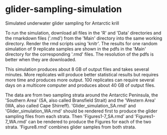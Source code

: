 # glider-sampling-simulation
Simulated underwater glider sampling for Antarctic krill

To run the simulation, download all files in the 'R' and 'Data' directories and the rmarkdown files ('.rmd') from the 'Main' directory into the same working directory. Render the rmd scripts using 'knitr'. The results for one random simulation of 9 replicate samples are shown in the pdfs in the 'Main' directory for the corresponding '.rmd' files. The resolution of the pdfs is better when they are downloaded. 

This simulation produces about 8 GB of output files and takes several minutes. More replicates will produce better statistical results but requires more time and produces more output. 100 replicates can require several days on a multicore computer and produces about 40 GB of output files.

The data are from two sampling strata around the Antarctic Peninsula, the 'Southern Area' (SA, also called Bransfield Strait) and the 'Western Area' (WA, also called Cape Shirreff). 'Glider_simulation_SA.rmd' and 'Glider_simulation_WA.rmd' should be rendered first to produce the glider sampling files from each strata. Then 'Figures1-7_SA.rmd' and 'Figures1-7_WA.rmd' can be rendered to produce the Figures for each of the two strata. 'Figure8.rmd' combines glider samples from both strata.
